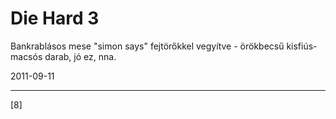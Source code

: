 # Die Hard 3

Bankrablásos mese "simon says" fejtörőkkel vegyítve - örökbecsű kisfiús-macsós darab, jó ez, nna.

2011-09-11 

----

[8]